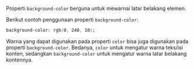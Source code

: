 Properti `background-color` berguna untuk mewarnai latar belakang elemen.

Berikut contoh penggunaan properti `background-color`:
```css
background-color: rgb(0, 240, 10);
```
Warna yang dapat digunakan pada properti `color` bisa juga digunakan pada properti `background-color`. Bedanya, `color` untuk mengatur warna teks/isi konten, sedangkan `background-color` untuk mengatur warna latar belakang kontennya.
